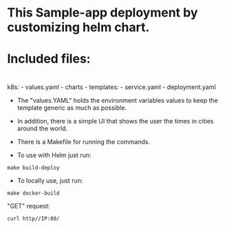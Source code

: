 # This Sample-app deployment by customizing helm chart.
# Included files:
#
k8s:
    - values.yaml
    - charts
    - templates:
        - service.yaml
        - deployment.yaml

- The "values.YAML" holds the environment variables values to keep the template generic as much as possible.
- In addition, there is a simple UI that shows the user the times in cities around the world.
- There is a Makefile for running the commands.

- To use with Helm just run:
```
make build-deploy
```

- To locally use, just run:
```
make docker-build
```

"GET" request:
```
curl http//IP:80/
```
